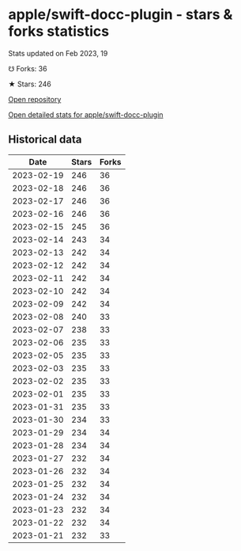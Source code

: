 # apple/swift-docc-plugin - stars & forks statistics

Stats updated on Feb 2023, 19

☋ Forks: 36

★ Stars: 246

[Open repository](https://github.com/apple/swift-docc-plugin)

[Open detailed stats for apple/swift-docc-plugin](https://reviewgithub.com/rep/apple/swift-docc-plugin)

## Historical data
| Date | Stars | Forks |
|------|-------|-------|
| 2023-02-19 | 246 | 36 | 
| 2023-02-18 | 246 | 36 | 
| 2023-02-17 | 246 | 36 | 
| 2023-02-16 | 246 | 36 | 
| 2023-02-15 | 245 | 36 | 
| 2023-02-14 | 243 | 34 | 
| 2023-02-13 | 242 | 34 | 
| 2023-02-12 | 242 | 34 | 
| 2023-02-11 | 242 | 34 | 
| 2023-02-10 | 242 | 34 | 
| 2023-02-09 | 242 | 34 | 
| 2023-02-08 | 240 | 33 | 
| 2023-02-07 | 238 | 33 | 
| 2023-02-06 | 235 | 33 | 
| 2023-02-05 | 235 | 33 | 
| 2023-02-03 | 235 | 33 | 
| 2023-02-02 | 235 | 33 | 
| 2023-02-01 | 235 | 33 | 
| 2023-01-31 | 235 | 33 | 
| 2023-01-30 | 234 | 33 | 
| 2023-01-29 | 234 | 34 | 
| 2023-01-28 | 234 | 34 | 
| 2023-01-27 | 232 | 34 | 
| 2023-01-26 | 232 | 34 | 
| 2023-01-25 | 232 | 34 | 
| 2023-01-24 | 232 | 34 | 
| 2023-01-23 | 232 | 34 | 
| 2023-01-22 | 232 | 34 | 
| 2023-01-21 | 232 | 33 | 

